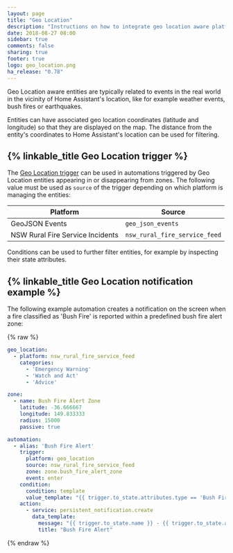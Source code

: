 ```yaml
---
layout: page
title: "Geo Location"
description: "Instructions on how to integrate geo location aware platforms into Home Assistant."
date: 2018-08-27 08:00
sidebar: true
comments: false
sharing: true
footer: true
logo: geo_location.png
ha_release: "0.78"
---
```


Geo Location aware entities are typically related to events in the real world in the vicinity of Home Assistant's location, like for example weather events, bush fires or earthquakes.

Entities can have associated geo location coordinates (latitude and longitude) so that they are displayed on the map. The distance from the entity's coordinates to Home Assistant's location can be used for filtering.

## {% linkable_title Geo Location trigger %}

The [Geo Location trigger](/docs/automation/trigger/#geo-location-trigger) can be used in automations triggered by Geo Location entities appearing in or disappearing from zones. The following value must be used as `source` of the trigger depending on which platform is managing the entities:

| Platform                         | Source                        |
|----------------------------------|-------------------------------|
| GeoJSON Events                   | `geo_json_events`             |
| NSW Rural Fire Service Incidents | `nsw_rural_fire_service_feed` |

Conditions can be used to further filter entities, for example by inspecting their state attributes.

## {% linkable_title Geo Location notification example %}

The following example automation creates a notification on the screen when a fire classified as 'Bush Fire' is reported within a predefined bush fire alert zone:

{% raw %}
```yaml
geo_location:
  - platform: nsw_rural_fire_service_feed
    categories:
      - 'Emergency Warning'
      - 'Watch and Act'
      - 'Advice'

zone:
  - name: Bush Fire Alert Zone
    latitude: -36.666667
    longitude: 149.833333
    radius: 15000
    passive: true

automation:
  - alias: 'Bush Fire Alert'
    trigger:
      platform: geo_location
      source: nsw_rural_fire_service_feed
      zone: zone.bush_fire_alert_zone
      event: enter
    condition:
      condition: template
      value_template: "{{ trigger.to_state.attributes.type == 'Bush Fire' }}"
    action:
      - service: persistent_notification.create
        data_template:
          message: "{{ trigger.to_state.name }} - {{ trigger.to_state.attributes.status }}"
          title: "Bush Fire Alert"
```
{% endraw %}
